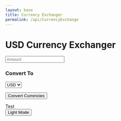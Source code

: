 ```yaml
---
layout: base
title: Currency Exchanger
permalink: /api/CurrencyExchange
---
```


<style>

body {
transition: background-color 0.3s, color 0.3s;
}
button.lightmode {
color:rgb(124, 118, 117);
border: 2px inset;
border-radius: 5px;
}
button.darkmode {
color: #000036;
border: 2px inset;
border-radius: 5px;
}
body.lightmode {
color: #ffffff;
background-color: #ffffff;
}
body.darkmode {
color: #1c1c1c;
background-color: #1c1c1c;
}
select.lightmode {
color:rgb(124, 118, 117);
border: 2px inset;
border-radius: 5px;
}
select.darkmode {
color: #000036;
border: 2px inset;
border-radius: 5px;
}
input.lightmode {
color:rgb(124, 118, 117);
border: 2px inset;
border-radius: 5px;
}
input.darkmode {
color: #000036;
border: 2px inset;
border-radius: 5px;
}
</style>

<body>

<h1>USD Currency Exchanger</h1>

<input id="amount" type="number" placeholder="Amount">

<h3>Convert To</h3>
<select id="Convert to">
    <option>USD</option>
    <option>EUR</option>
    <option>CAD</option>
    <option>CNY</option>
    <option>ZAR</option>
</select>


<button onclick="conversion()"> Convert Currencies</button>
<div id="result">Test</div>
<button onclick="colormode()"> Light Mode </button>

<script>


async function conversion() {
    const amount = document.getElementById("amount").value;
    const convertTo = document.getElementById("Convert to").value;
    const converter = await fetch(`https://api.freecurrencyapi.com/v1/latest?apikey=fca_live_kbReXEndi2qtPBsupWuLTRPhWR2zFbY1tXW9jXXL&currencies=EUR%2CUSD%2CCAD%2CCNY%2CZAR`);
    const converting = await res.json();
    const rate = data.data[toCurrency];
    const result = amount * rate;

    if(amount <= 0) {
        document.getElementById("result").innerText = "Please enter a valid amount.";
        return;
    }

    const alert = document.getElementById("result").innerText = `${amount} USD = ${converted.toFixed(2)} ${toCurrency}`;
    alert(alert);
}

function colormode() {
    const body = document.body;
    const button = document.getElementById("themeToggle");
    const savedmode = localStorage.getItem("theme");
    body.classList = savedmode;
    button.classlist = savedmode;

if (body.classList.contains("lightmode")) {
    body.classList.remove("lightmode");
    body.classList.add("darkmode");
    button.classList.remove("lightmode");
    button.classList.add("darkmode");
    button.innerText = "Light Mode";
    localStorage.setItem("theme", "darkmode");
    } else {
    body.classList.remove("darkmode");
    body.classList.add("lightmode");
    button.classList.remove("darkmode");
    button.classList.add("lightmode");
    button.innerText = "Dark Mode";
    localStorage.setItem("theme", "lightmode");
    }

}



</script>

</body>